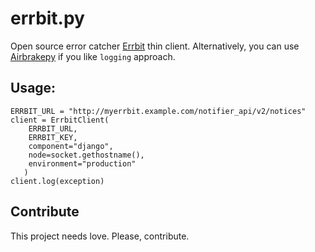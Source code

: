 errbit.py
=========

Open source error catcher [Errbit](https://github.com/errbit/errbit) thin client. 
Alternatively, you can use [Airbrakepy](https://github.com/pulseenergy/airbrakepy) if you like `logging` approach.

Usage:
------

    ERRBIT_URL = "http://myerrbit.example.com/notifier_api/v2/notices"
    client = ErrbitClient(
        ERRBIT_URL,
        ERRBIT_KEY,
        component="django",
        node=socket.gethostname(),
        environment="production"
       )
    client.log(exception)
    

Contribute
----------

This project needs love. Please, contribute.